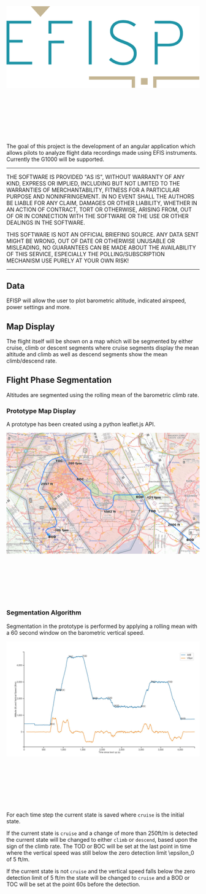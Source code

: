 <p align="center" style="margin-bottom: 10em;">
  <img src="doc/images/logo_300dpi.png" alt="EFISP"/>
</p>

The goal of this project is the development of an angular application which allows pilots to analyze 
flight data recordings made using EFIS instruments. Currently the G1000 will be supported. 

___ 
THE SOFTWARE IS PROVIDED "AS IS", WITHOUT WARRANTY OF ANY KIND, EXPRESS OR IMPLIED, INCLUDING BUT NOT LIMITED TO THE WARRANTIES OF MERCHANTABILITY, FITNESS FOR A PARTICULAR PURPOSE AND NONINFRINGEMENT. IN NO EVENT SHALL THE AUTHORS BE LIABLE FOR ANY CLAIM, DAMAGES OR OTHER LIABILITY, WHETHER IN AN ACTION OF CONTRACT, TORT OR OTHERWISE, ARISING FROM, OUT OF OR IN CONNECTION WITH THE SOFTWARE OR THE USE OR OTHER DEALINGS IN THE SOFTWARE.

THIS SOFTWARE IS NOT AN OFFICIAL BRIEFING SOURCE. ANY DATA SENT MIGHT BE WRONG, OUT OF DATE OR OTHERWISE UNUSABLE OR MISLEADING, NO GUARANTEES CAN BE MADE ABOUT THE AVAILABILITY OF THIS SERVICE, ESPECIALLY THE POLLING/SUBSCRIPTION MECHANISM
USE PURELY AT YOUR OWN RISK!
___

## Data 
EFISP will allow the user to plot barometric altitude, indicated airspeed, power settings and more. 

## Map Display
The flight itself will be shown on a map which will be segmented by either cruise, climb or descent segments 
where cruise segments display the mean altitude and climb as well as descend segments show the mean climb/descend rate.

## Flight Phase Segmentation
Altitudes are segmented using the rolling mean of the barometric climb rate. 

### Prototype Map Display
A prototype has been created using a python leaflet.js API.

<p align="center" style="margin-bottom: 10em;">
    <img src="doc/images/map_prototype.jpg" alt="Map Prototype" width="650"/>
</p>

### Segmentation Algorithm
Segmentation in the prototype is performed by applying a rolling mean with a 60 second window on the barometric
vertical speed. 

<p align="center" style="margin-bottom: 10em;">
    <img src="doc/images/segmentation_prototype.jpg" alt="Segmentation Prototype" width="650"/>
</p>

For each time step the current state is saved where `cruise` is the initial state. 

If the current state is `cruise` and a change of more than 250ft/m is detected the current state will be changed to 
either `climb` or `descend`, based upon the sign of the climb rate. The TOD or BOC will be set at the last point in 
time where the vertical speed was still below the zero detection limit \epsilon_0 of 5 ft/m. 

If the current state is not `cruise` and the vertical speed falls below the zero detection limit of 5 ft/m the state
will be changed to `cruise` and a BOD or TOC will be set at the point 60s before the detection. 
